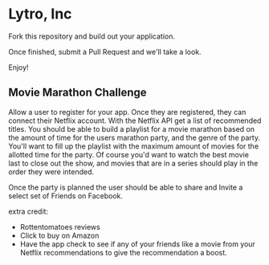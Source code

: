 Lytro, Inc
==========

Fork this repository and build out your application. 

Once finished, submit a Pull Request and we'll take a look.

Enjoy!

Movie Marathon Challenge
------------------------

Allow a user to register for your app. Once they are registered, they can connect their Netflix account. With the Netflix API get a list of recommended titles. You should be able to build a playlist for a movie marathon based on the amount of time for the users marathon party, and the genre of the party. You'll want to fill up the playlist with the maximum amount of movies for the allotted time for the party. Of course you'd want to watch the best movie last to close out the show, and movies that are in a series should play in the order they were intended. 

Once the party is planned the user should be able to share and Invite a select set of Friends on Facebook.

extra credit: 

* Rottentomatoes reviews
* Click to buy on Amazon
* Have the app check to see if any of your friends like a movie from your Netflix recommendations to give the recommendation a boost.
